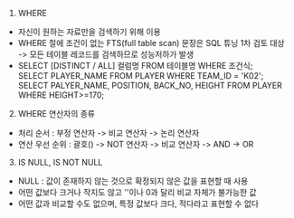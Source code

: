 1. WHERE
  - 자신이 원하는 자료만을 검색하기 위해 이용
  - WHERE 절에 조건이 없는 FTS(full table scan) 문장은 SQL 튜닝 1차 검토 대상<br>
  -> 모든 테이블 레코드를 검색하므로 성능저하가 발생
  - SELECT [DISTINCT / ALL] 컬럼명 FROM 테이블명 WHERE 조건식;<br>
  SELECT PLAYER_NAME FROM PLAYER WHERE TEAM_ID = 'K02';<br>
  SELECT PALYER_NAME, POSITION, BACK_NO, HEIGHT FROM PLAYER WHERE HEIGHT>=170;

2. WHERE 연산자의 종류
  - 처리 순서 : 부정 연산자 -> 비교 연산자 -> 논리 연산자
  - 연산 우선 순위 : 괄호() -> NOT 연산자 -> 비교 연산자 -> AND -> OR

3. IS NULL, IS NOT NULL
  - NULL : 값이 존재하지 않는 것으로 확정되지 않은 값을 표현할 때 사용
  - 어떤 값보다 크거나 작지도 않고 ''이나 0과 달리 비교 자체가 불가능한 값
  - 어떤 값과 비교할 수도 없으며, 특정 값보다 크다, 적다라고 표현할 수 없다